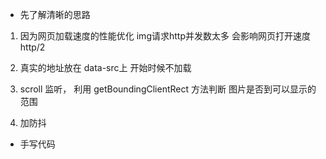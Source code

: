 - 先了解清晰的思路
 1. 因为网页加载速度的性能优化
     img请求http并发数太多  会影响网页打开速度    http/2


 2. 真实的地址放在 data-src上  开始时候不加载
 3. scroll  监听， 利用 getBoundingClientRect 方法判断 图片是否到可以显示的范围
 4. 加防抖 

 - 手写代码